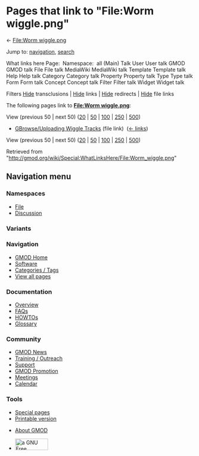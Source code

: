 <div id="mw-page-base" class="noprint">

</div>

<div id="mw-head-base" class="noprint">

</div>

<div id="content" class="mw-body" role="main">

<span id="top"></span>

<div id="mw-js-message" style="display:none;">

</div>



# <span dir="auto">Pages that link to "File:Worm wiggle.png"</span>

<div id="bodyContent">

<div id="contentSub">

← [File:Worm
wiggle.png](/wiki/File:Worm_wiggle.png "File:Worm wiggle.png")

</div>

<div id="jump-to-nav" class="mw-jump">

Jump to: [navigation](#mw-navigation), [search](#p-search)

</div>

<div id="mw-content-text">

What links here Page:  Namespace:  all (Main) Talk User User talk GMOD
GMOD talk File File talk MediaWiki MediaWiki talk Template Template talk
Help Help talk Category Category talk Property Property talk Type Type
talk Form Form talk Concept Concept talk Filter Filter talk Widget
Widget talk

Filters
[Hide](/mediawiki/index.php?title=Special:WhatLinksHere/File:Worm_wiggle.png&hidetrans=1 "Special:WhatLinksHere/File:Worm wiggle.png")
transclusions \|
[Hide](/mediawiki/index.php?title=Special:WhatLinksHere/File:Worm_wiggle.png&hidelinks=1 "Special:WhatLinksHere/File:Worm wiggle.png")
links \|
[Hide](/mediawiki/index.php?title=Special:WhatLinksHere/File:Worm_wiggle.png&hideredirs=1 "Special:WhatLinksHere/File:Worm wiggle.png")
redirects \|
[Hide](/mediawiki/index.php?title=Special:WhatLinksHere/File:Worm_wiggle.png&hideimages=1 "Special:WhatLinksHere/File:Worm wiggle.png")
file links

The following pages link to **[File:Worm
wiggle.png](/wiki/File:Worm_wiggle.png "File:Worm wiggle.png")**:

View (previous 50 \| next 50)
([20](/mediawiki/index.php?title=Special:WhatLinksHere/File:Worm_wiggle.png&limit=20 "Special:WhatLinksHere/File:Worm wiggle.png")
\|
[50](/mediawiki/index.php?title=Special:WhatLinksHere/File:Worm_wiggle.png&limit=50 "Special:WhatLinksHere/File:Worm wiggle.png")
\|
[100](/mediawiki/index.php?title=Special:WhatLinksHere/File:Worm_wiggle.png&limit=100 "Special:WhatLinksHere/File:Worm wiggle.png")
\|
[250](/mediawiki/index.php?title=Special:WhatLinksHere/File:Worm_wiggle.png&limit=250 "Special:WhatLinksHere/File:Worm wiggle.png")
\|
[500](/mediawiki/index.php?title=Special:WhatLinksHere/File:Worm_wiggle.png&limit=500 "Special:WhatLinksHere/File:Worm wiggle.png"))

- [GBrowse/Uploading Wiggle
  Tracks](/wiki/GBrowse/Uploading_Wiggle_Tracks "GBrowse/Uploading Wiggle Tracks")
  (file link) ‎ <span class="mw-whatlinkshere-tools">([←
  links](/mediawiki/index.php?title=Special:WhatLinksHere&target=GBrowse%2FUploading+Wiggle+Tracks "Special:WhatLinksHere"))</span>

View (previous 50 \| next 50)
([20](/mediawiki/index.php?title=Special:WhatLinksHere/File:Worm_wiggle.png&limit=20 "Special:WhatLinksHere/File:Worm wiggle.png")
\|
[50](/mediawiki/index.php?title=Special:WhatLinksHere/File:Worm_wiggle.png&limit=50 "Special:WhatLinksHere/File:Worm wiggle.png")
\|
[100](/mediawiki/index.php?title=Special:WhatLinksHere/File:Worm_wiggle.png&limit=100 "Special:WhatLinksHere/File:Worm wiggle.png")
\|
[250](/mediawiki/index.php?title=Special:WhatLinksHere/File:Worm_wiggle.png&limit=250 "Special:WhatLinksHere/File:Worm wiggle.png")
\|
[500](/mediawiki/index.php?title=Special:WhatLinksHere/File:Worm_wiggle.png&limit=500 "Special:WhatLinksHere/File:Worm wiggle.png"))

</div>

<div class="printfooter">

Retrieved from
"<http://gmod.org/wiki/Special:WhatLinksHere/File:Worm_wiggle.png>"

</div>

<div id="catlinks" class="catlinks catlinks-allhidden">

</div>

<div class="visualClear">

</div>

</div>

</div>

<div id="mw-navigation">

## Navigation menu

<div id="mw-head">



<div id="left-navigation">

<div id="p-namespaces" class="vectorTabs" role="navigation"
aria-labelledby="p-namespaces-label">

### Namespaces

- <span id="ca-nstab-image"><a href="/wiki/File:Worm_wiggle.png" accesskey="c"
  title="View the file page [c]">File</a></span>
- <span id="ca-talk"><a
  href="/mediawiki/index.php?title=File_talk:Worm_wiggle.png&amp;action=edit&amp;redlink=1"
  accesskey="t"
  title="Discussion about the content page [t]">Discussion</a></span>

</div>

<div id="p-variants" class="vectorMenu emptyPortlet" role="navigation"
aria-labelledby="p-variants-label">

### 

### Variants[](#)

<div class="menu">

</div>

</div>

</div>

<div id="right-navigation">





</div>



</div>

</div>

</div>

<div id="mw-panel">

<div id="p-logo" role="banner">

<a href="/wiki/Main_Page"
style="background-image: url(http://gmod.org/images/GMOD-cogs.png);"
title="Visit the main page"></a>

</div>

<div id="p-Navigation" class="portal" role="navigation"
aria-labelledby="p-Navigation-label">

### Navigation

<div class="body">

- <span id="n-GMOD-Home">[GMOD Home](/wiki/Main_Page)</span>
- <span id="n-Software">[Software](/wiki/GMOD_Components)</span>
- <span id="n-Categories-.2F-Tags">[Categories /
  Tags](/wiki/Categories)</span>
- <span id="n-View-all-pages">[View all
  pages](/wiki/Special:AllPages)</span>

</div>

</div>

<div id="p-Documentation" class="portal" role="navigation"
aria-labelledby="p-Documentation-label">

### Documentation

<div class="body">

- <span id="n-Overview">[Overview](/wiki/Overview)</span>
- <span id="n-FAQs">[FAQs](/wiki/Category:FAQ)</span>
- <span id="n-HOWTOs">[HOWTOs](/wiki/Category:HOWTO)</span>
- <span id="n-Glossary">[Glossary](/wiki/Glossary)</span>

</div>

</div>

<div id="p-Community" class="portal" role="navigation"
aria-labelledby="p-Community-label">

### Community

<div class="body">

- <span id="n-GMOD-News">[GMOD News](/wiki/GMOD_News)</span>
- <span id="n-Training-.2F-Outreach">[Training /
  Outreach](/wiki/Training_and_Outreach)</span>
- <span id="n-Support">[Support](/wiki/Support)</span>
- <span id="n-GMOD-Promotion">[GMOD
  Promotion](/wiki/GMOD_Promotion)</span>
- <span id="n-Meetings">[Meetings](/wiki/Meetings)</span>
- <span id="n-Calendar">[Calendar](/wiki/Calendar)</span>

</div>

</div>

<div id="p-tb" class="portal" role="navigation"
aria-labelledby="p-tb-label">

### Tools

<div class="body">

- <span id="t-specialpages"><a href="/wiki/Special:SpecialPages" accesskey="q"
  title="A list of all special pages [q]">Special pages</a></span>
- <span id="t-print"><a
  href="/mediawiki/index.php?title=Special:WhatLinksHere/File:Worm_wiggle.png&amp;printable=yes"
  rel="alternate" accesskey="p"
  title="Printable version of this page [p]">Printable version</a></span>

</div>

</div>

</div>

</div>

<div id="footer" role="contentinfo">

- <span id="footer-places-about">[About
  GMOD](/wiki/GMOD:About "GMOD:About")</span>

<!-- -->

- <span id="footer-copyrightico">[<img src="http://www.gnu.org/graphics/gfdl-logo-small.png" width="88"
  height="31" alt="a GNU Free Documentation License" />](http://www.gnu.org/licenses/fdl-1.3.html)</span>


<div style="clear:both">

</div>

</div>
